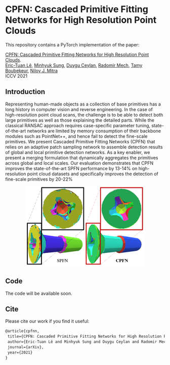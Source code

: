 # CPFN: Cascaded Primitive Fitting Networks for High Resolution Point Clouds

This repository contains a PyTorch implementation of the paper:

[CPFN: Cascaded Primitive Fitting Networks for High Resolution Point Clouds](https://arxiv.org/abs/2109.00113). 
<br>
[Eric-Tuan Lê](http://erictuanle.com), 
[Minhyuk Sung](https://mhsung.github.io),
[Duygu Ceylan](http://www.duygu-ceylan.com),
[Radomir Mech](https://research.adobe.com/person/radomir-mech/),
[Tamy Boubekeur](https://perso.telecom-paristech.fr/boubek/),
[Niloy J. Mitra](http://www0.cs.ucl.ac.uk/staff/n.mitra/)
<br>
ICCV 2021


## Introduction

Representing human-made objects as a collection of base primitives has a long history in computer vision and reverse engineering. In the case of high-resolution point cloud scans, the challenge is to be able to detect both large primitives as well as those explaining the detailed parts. While the classical RANSAC approach requires case-specific parameter tuning, state-of-the-art networks are limited by memory consumption of their backbone modules such as PointNet++, and hence fail to detect the fine-scale primitives. We present Cascaded Primitive Fitting Networks (CPFN) that relies on an adaptive patch sampling network to assemble detection results of global and local primitive detection networks. As a key enabler, we present a merging formulation that dynamically aggregates the primitives across global and local scales. Our evaluation demonstrates that CPFN improves the state-of-the-art SPFN performance by 13-14% on high-resolution point cloud datasets and specifically improves the detection of fine-scale primitives by 20-22%

<p align="center">
    <img src="Figures/teaser.png" height=256/>
</p>

## Code
The code will be available soon.

## Cite
Please cite our work if you find it useful:
```latex
@article{cpfnn,
 title={CPFN: Cascaded Primitive Fitting Networks for High Resolution Point Clouds},
 author={Eric-Tuan Lê and Minhyuk Sung and Duygu Ceylan and Radomir Mech and Tamy Boubekeur and Niloy J. Mitra},
 journal={arXiv},
 year={2021}
}
```
